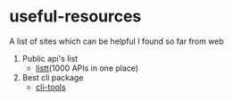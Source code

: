 # useful-resources
A list of sites which can be helpful I found so far from web


1. Public api's list
    - [listt](https://listt.xyz/)(1000 APIs in one place)
2. Best cli package
   - [cli-tools](https://github.com/sindresorhus/awesome-nodejs#command-line-utilities)
